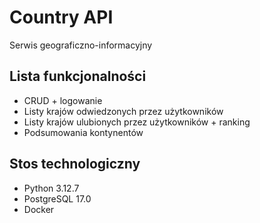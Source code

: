 # Country API

Serwis geograficzno-informacyjny

## Lista funkcjonalności
- CRUD + logowanie
- Listy krajów odwiedzonych przez użytkowników
- Listy krajów ulubionych przez użytkowników + ranking
- Podsumowania kontynentów

## Stos technologiczny
- Python 3.12.7
- PostgreSQL 17.0
- Docker
